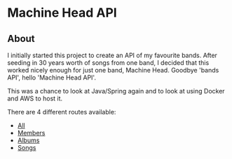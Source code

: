 # Machine Head API

## About
I initially started this project to create an API of my favourite bands. After seeding in 30 years worth of songs from one band, I decided that this worked nicely enough for just one band, Machine Head. Goodbye 'bands API', hello 'Machine Head API'.

This was a chance to look at Java/Spring again and to look at using Docker and AWS to host it.

There are 4 different routes available:
* [All](http://3.129.7.160:8080/bands)
* [Members](http://3.129.7.160:8080/members)
* [Albums](http://3.129.7.160:8080/albums)
* [Songs](http://3.129.7.160:8080/songs)

